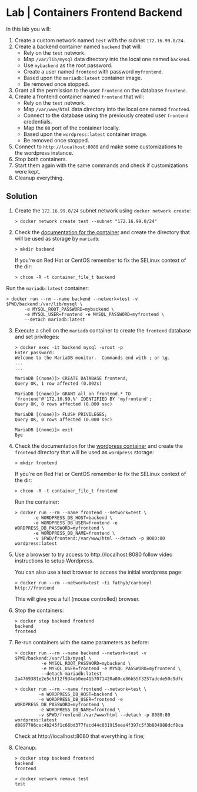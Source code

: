 # Lab | Containers Frontend Backend

In this lab you will:

1. Create a custom network named `test` with the subnet `172.16.99.0/24`.
2. Create a backend container named `backend` that will:
   - Rely on the `test` network.
   - Map `/var/lib/mysql` data directory into the local one named `backend`.
   - Use `mybackend` as the root password.
   - Create a user named `frontend` with password `myfrontend`.
   - Based upon the `mariadb:latest` container image.
   - Be removed once stopped.
3. Grant all the permission to the user `frontend` on the database `frontend`.
4. Create a frontend container named `frontend` that will:
   - Rely on the `test` network.
   - Map `/var/www/html` data directory into the local one named `frontend`.
   - Connect to the database using the previously created user `frontend`
     credentials.
   - Map the `80` port of the container locally.
   - Based upon the `wordpress:latest` container image.
   - Be removed once stopped.
5. Connect to `http://localhost:8080` and make some customizations to the
   wordpress instance.
6. Stop both containers.
7. Start them again with the same commands and check if customizations were
   kept.
8. Cleanup everything.

## Solution

1. Create the `172.16.99.0/24` subnet network using `docker network create`:

   ```console
   > docker network create test --subnet "172.16.99.0/24"
   ```

2. Check the [documentation for the container](https://hub.docker.com/_/mariadb/)
   and create the directory that will be used as storage by `mariadb`:

   ```console
   > mkdir backend
   ```

   If you're on Red Hat or CentOS remember to fix the SELinux context of the
   dir:

   ```console
   > chcon -R -t container_file_t backend
   ```

  Run the `mariadb:latest` container:

   ```console
   > docker run --rm --name backend --network=test -v $PWD/backend:/var/lib/mysql \
          -e MYSQL_ROOT_PASSWORD=mybackend \
          -e MYSQL_USER=frontend -e MYSQL_PASSWORD=myfrontend \
          --detach mariadb:latest
   ```

3. Execute a shell on the `mariadb` container to create the `frontend` database
   and set privileges:

   ```console
   > docker exec -it backend mysql -uroot -p
   Enter password:
   Welcome to the MariaDB monitor.  Commands end with ; or \g.
   ...
   ...

   MariaDB [(none)]> CREATE DATABASE frontend;
   Query OK, 1 row affected (0.002s)

   MariaDB [(none)]> GRANT all on frontend.* TO 'frontend'@'172.16.99.%' IDENTIFIED BY 'myfrontend';
   Query OK, 0 rows affected (0.000 sec)

   MariaDB [(none)]> FLUSH PRIVILEGES;
   Query OK, 0 rows affected (0.000 sec)

   MariaDB [(none)]> exit
   Bye
   ```

4. Check the documentation for the [wordpress container](https://hub.docker.com/_/wordpress/)
   and create the `frontend` directory that will be used as `wordpress` storage:

   ```console
   > mkdir frontend
   ```

   If you're on Red Hat or CentOS remember to fix the SELinux context of the
   dir:

   ```console
   > chcon -R -t container_file_t frontend
   ```

   Run the container:

   ```console
   > docker run --rm --name frontend --network=test \
          -e WORDPRESS_DB_HOST=backend \
          -e WORDPRESS_DB_USER=frontend -e WORDPRESS_DB_PASSWORD=myfrontend \
          -e WORDPRESS_DB_NAME=frontend \
          -v $PWD/frontend:/var/www/html --detach -p 8080:80 wordpress:latest
   ```

5. Use a browser to try access to http://localhost:8080 follow video
   instructions to setup Wordpress.

   You can also use a text browser to access the initial wordpress page:

   ```console
   > docker run --rm --network=test -ti fathyb/carbonyl http://frontend
   ```

   This will give you a full (mouse controlled) browser.

6. Stop the containers:

   ```console
   > docker stop backend frontend
   backend
   frontend
   ```

7. Re-run containers with the same parameters as before:

   ```console
   > docker run --rm --name backend --network=test -v $PWD/backend:/var/lib/mysql \
             -e MYSQL_ROOT_PASSWORD=mybackend \
             -e MYSQL_USER=frontend -e MYSQL_PASSWORD=myfrontend \
             --detach mariadb:latest
   2a4769381e2e5c5f12f934eb0ee4157071420a80ce86b55f3257adcde50c9dfc

   > docker run --rm --name frontend --network=test \
            -e WORDPRESS_DB_HOST=backend \
            -e WORDPRESS_DB_USER=frontend -e WORDPRESS_DB_PASSWORD=myfrontend \
            -e WORDPRESS_DB_NAME=frontend \
            -v $PWD/frontend:/var/www/html --detach -p 8080:80 wordpress:latest
   d0897706cec4b245f1c66bd377facd44c031915eea4f397c5f3b804988dcf8ca
   ```

   Check at http://localhost:8080 that everything is fine;

8. Cleanup:

   ```console
   > docker stop backend frontend
   backend
   frontend

   > docker network remove test
   test
   ```
